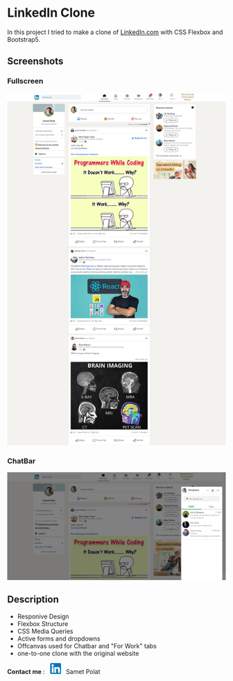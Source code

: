 # LinkedIn Clone

In this project I tried to make a clone of [LinkedIn.com](https://www.linkedin.com/feed/) with CSS Flexbox and Bootstrap5.

## Screenshots

### Fullscreen
![LinkedIn.com](/img/FireShot%20Capture%20014%20-%20(5)%20Ak%C4%B1%C5%9F%20-%20LinkedIn%20-%20127.0.0.1.png)

### ChatBar
![LinkedIn.com](/img/FireShot%20Capture%20015%20-%20(5)%20Ak%C4%B1%C5%9F%20-%20LinkedIn%20-%20127.0.0.1.png)

## Description
- Responive Design
- Flexbox Structure
- CSS Media Queries
- Active forms and dropdowns
- Offcanvas used for Chatbar and "For Work" tabs
- one-to-one clone with the original website

**Contact me** : &nbsp; <a href="https://www.linkedin.com/in/sametpolat17/" target="_blank"><img src="/img/favicon.png" alt="LinkedIn" width="25px" height="25px"/></a>  &nbsp; Samet Polat
